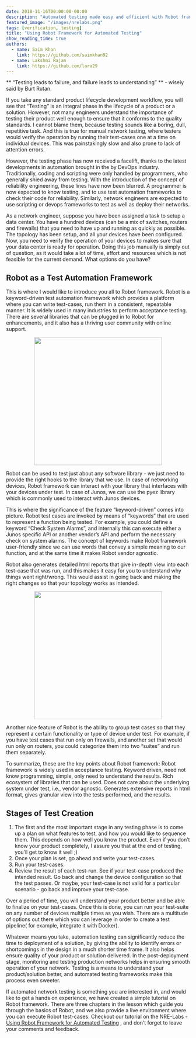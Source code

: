```yaml
---
date: 2018-11-16T00:00:00-00:00
description: "Automated testing made easy and efficient with Robot framework"
featured_image: "/images/nrelabs.png"
tags: [verification, testing]
title: "Using Robot Framework for Automated Testing"
show_reading_time: true
authors:
  - name: Saim Khan
    link: https://github.com/saimkhan92
  - name: Lakshmi Rajan
    link: https://github.com/lara29
---
```

** “Testing leads to failure, and failure leads to understanding” ** - wisely said by Burt Rutan.

If you take any standard product lifecycle development workflow, you will see that “Testing” is an integral phase in the lifecycle of a product or a solution. However, not many engineers understand the importance of testing their product well enough to ensure that it conforms to the quality standards. I cannot blame them, because testing sounds like a boring, dull, repetitive task. And this is true for manual network testing, where testers would verify the operation by running their test-cases one at a time on individual devices. This was painstakingly slow and also prone to lack of attention errors.

However, the testing phase has now received a facelift, thanks to the latest developments in automation brought in the by DevOps industry. Traditionally, coding and scripting were only handled by programmers, who generally shied away from testing. With the introduction of the concept of reliability engineering, these lines have now been blurred. A programmer is now expected to know testing, and to use test automation frameworks to check their code for reliability. Similarly, network engineers are expected to use scripting or devops frameworks to test as well as deploy their networks.


As a network engineer, suppose you have been assigned a task to setup a data center. You have a hundred devices (can be a mix of switches, routers and firewalls) that you need to have up and running as quickly as possible. The topology has been setup, and all your devices have been configured. Now, you need to verify the operation of your devices to makes sure that your data center is ready for operation. Doing this job manually is simply out of question, as it would take a lot of time, effort and resources which is not feasible for the current demand. What options do you have?

## Robot as a Test Automation Framework
This is where I would like to introduce you all to Robot framework. Robot is a keyword-driven test automation framework which provides a platform where you can write test-cases, run them in a consistent, repeatable manner. It is widely used in many industries to perform acceptance testing. There are several libraries that can be plugged in to Robot for enhancements, and it also has a thriving user community with online support.

<div style="text-align:center;"><a href="/images/robot-fwk-architecture.png"><img src="/images/robot-fwk-architecture.png" style="width: 350px;display: block;margin: 0 auto;" ></a></div>

Robot can be used to test just about any software library - we just need to provide the right hooks to the library that we use. In case of networking devices, Robot framework can interact with your library that interfaces with your devices under test. In case of Junos, we can use the pyez library which is commonly used to interact with Junos devices.

This is where the significance of the feature “keyword-driven” comes into picture. Robot test cases are invoked by means of “keywords” that are used to represent a function being tested. For example, you could define a keyword “Check System Alarms”, and internally this can execute either a Junos specific API or another vendor’s API and perform the necessary check on system alarms. The concept of keywords make Robot framework user-friendly since we can use words that convey a simple meaning to our function, and at the same time it makes Robot vendor agnostic.


Robot also generates detailed html reports that give in-depth view into each test-case that was run, and this makes it easy for you to understand why things went right/wrong. This would assist in going back and making the right changes so that your topology works as intended.

<div style="text-align:center;"><a href="/images/robot-test-results.png"><img src="/images/robot-test-results.png" style="width: 350px;display: block;margin: 0 auto;" ></a></div>

Another nice feature of Robot is the ability to group test cases so that they represent a certain functionality or type of device under test. For example, if you have test cases that run only on firewalls, and another set that would run only on routers, you could categorize them into two “suites” and run them separately.

To summarize, these are the key points about Robot framework:
Robot framework is widely used in acceptance testing.
Keyword driven, need not know programming, simple, only need to understand the results.
Rich ecosystem of libraries that can be used.
Does not care about the underlying system under test, i.e., vendor agnostic.
Generates extensive reports in html format, gives granular view into the tests performed, and the results.

## Stages of Test Creation

1. The first and the most important stage in any testing phase is to come up a plan on what features to test, and how you would like to sequence them. This depends on how well you know the product. Even if you don’t know your product completely, I assure you that at the end of testing, you’ll get to know it well ;)
2. Once your plan is set, go ahead and write your test-cases.
3. Run your test-cases.
4. Review the result of each test-run. See if your test-case produced the intended result. Go back and change the device configuration so that the test passes. Or maybe, your test-case is not valid for a particular scenario - go back and improve your test-case.

Over a period of time, you will understand your product better and be able to finalize on your test-cases. Once this is done, you can run your test-suite on any number of devices multiple times as you wish. There are a multitude of options out there which you can leverage in order to create a test pipeline( for example, integrate it with Docker). 

Whatever means you take, automation testing can significantly reduce the time to deployment of a solution, by giving the ability to identify errors or shortcomings in the design in a much shorter time frame. It also helps ensure quality of your product or solution delivered. In the post-deployment stage, monitoring and testing production networks helps in ensuring smooth operation of your network. Testing is a means to understand your product/solution better, and automated testing frameworks make this process even sweeter.

If automated network testing is something you are interested in, and would like to get a hands on experience, we have created a simple tutorial on Robot framework. There are three chapters in the lesson which guide you through the basics of Robot, and we also provide a live environment where you can execute Robot test-cases. Checkout our tutorial on the NRE-Labs - [Using Robot Framework for Automated Testing](https://labs.networkreliability.engineering/labs/?lessonId=29&lessonStage=1) , and don’t forget to leave your comments and feedback.
